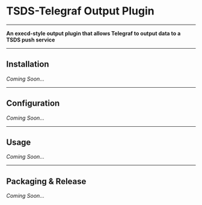 # TSDS-Telegraf Output Plugin
---
**An execd-style output plugin that allows Telegraf to output data to a TSDS push service**

---

## Installation
*Coming Soon...*

---
## Configuration
*Coming Soon...*

---
## Usage
*Coming Soon...*

---
## Packaging & Release
*Coming Soon...*
